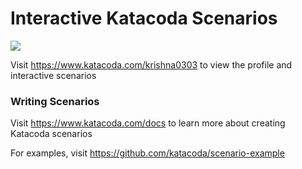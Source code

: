 # Interactive Katacoda Scenarios

[![](http://shields.katacoda.com/katacoda/krishna0303/count.svg)](https://www.katacoda.com/krishna0303 "Get your profile on Katacoda.com")

Visit https://www.katacoda.com/krishna0303 to view the profile and interactive scenarios

### Writing Scenarios
Visit https://www.katacoda.com/docs to learn more about creating Katacoda scenarios

For examples, visit https://github.com/katacoda/scenario-example

